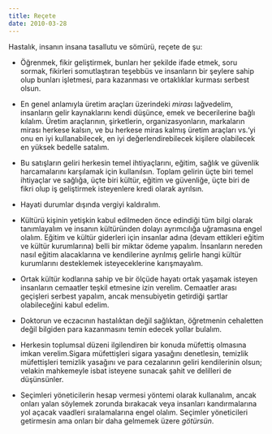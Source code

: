 ```yaml
---
title: Reçete
date: 2010-03-28
---
```


Hastalık, insanın insana tasallutu ve sömürü, reçete de şu:

-   Öğrenmek, fikir geliştirmek, bunları her şekilde ifade etmek, soru
    sormak, fikirleri somutlaştıran teşebbüs ve insanların bir şeylere
    sahip olup bunları işletmesi, para kazanması ve ortaklıklar kurması
    serbest olsun.

-   En genel anlamıyla üretim araçları üzerindeki *miras*ı lağvedelim,
    insanların gelir kaynaklarını kendi düşünce, emek ve becerilerine
    bağlı kılalım. Üretim araçlarının, şirketlerin, organizasyonların,
    markaların mirası herkese kalsın, ve bu herkese miras kalmış üretim
    araçları vs.‘yi onu en iyi kullanabilecek, en iyi
    değerlendirebilecek kişilere olabilecek en yüksek bedelle satalım.

-   Bu satışların geliri herkesin temel ihtiyaçlarını, eğitim, sağlık ve
    güvenlik harcamalarını karşılamak için kullanılsın. Toplam gelirin
    üçte biri temel ihtiyaçlar ve sağlığa, üçte biri kültür, eğitim ve
    güvenliğe, üçte biri de fikri olup iş geliştirmek isteyenlere kredi
    olarak ayrılsın.

-   Hayati durumlar dışında vergiyi kaldıralım.

-   Kültürü kişinin yetişkin kabul edilmeden önce edindiği tüm bilgi
    olarak tanımlayalım ve insanın kültüründen dolayı ayrımcılığa
    uğramasına engel olalım. Eğitim ve kültür giderleri için insanlar
    adına (devam ettikleri eğitim ve kültür kurumlarına) belli bir
    miktar ödeme yapalım. İnsanların nereden nasıl eğitim alacaklarına
    ve kendilerine ayrılmış gelirle hangi kültür kurumlarını desteklemek
    isteyeceklerine karışmayalım.

-   Ortak kültür kodlarına sahip ve bir ölçüde hayatı ortak yaşamak
    isteyen insanların cemaatler teşkil etmesine izin verelim. Cemaatler
    arası geçişleri serbest yapalım, ancak mensubiyetin getirdiği
    şartlar olabileceğini kabul edelim.

-   Doktorun ve eczacının hastalıktan değil sağlıktan, öğretmenin
    cehaletten değil bilgiden para kazanmasını temin edecek yollar
    bulalım.

-   Herkesin toplumsal düzeni ilgilendiren bir konuda müfettiş olmasına
    imkan verelim.Sigara müfettişleri sigara yasağını denetlesin,
    temizlik müfettişleri temizlik yasağını ve para cezalarının geliri
    kendilerinin olsun; velakin mahkemeyle isbat isteyene sunacak şahit
    ve delilleri de düşünsünler.

-   Seçimleri yöneticilerin hesap vermesi yöntemi olarak kullanalım,
    ancak onları yalan söylemek zorunda bırakacak veya insanları
    kandırmalarına yol açacak vaadleri sıralamalarına engel olalım.
    Seçimler yöneticileri getirmesin ama onları bir daha gelmemek üzere
    *götürsün*.

